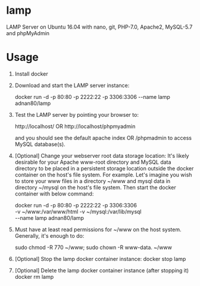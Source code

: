 # lamp
LAMP Server on Ubuntu 16.04 with nano, git, PHP-7.0, Apache2, MySQL-5.7 and phpMyAdmin

# Usage

1. Install docker

2. Download and start the LAMP server instance:
   
      docker run -d -p 80:80 -p 2222:22 -p 3306:3306 --name lamp adnan80/lamp

3. Test the LAMP server by pointing your browser to:

      http://localhost/ OR http://localhost/phpmyadmin 

   and you should see the default apache index OR /phpmadmin to access MySQL database(s).

4. [Optional] Change your webserver root data storage location:
It's likely desirable for your Apache www-root directory and MySQL data directory to be placed in a persistent storage location outside the docker container on the host's file system. For example. Let's imagine you wish to store your www files in a directory ~/www and mysql data in directory ~/mysql on the host's file system. Then start the docker container with below command:

      docker run -d -p 80:80 -p 2222:22 -p 3306:3306 \
      -v ~/www:/var/www/html -v ~/mysql:/var/lib/mysql \
      --name lamp adnan80/lamp

5. Must have at least read permissions for ~/www on the host system. Generally, it's enough to do:

      sudo chmod -R 770 ~/www; sudo chown -R www-data. ~/www

6. [Optional] Stop the lamp docker container instance:
      docker stop lamp

7. [Optional] Delete the lamp docker container instance (after stopping it)
      docker rm lamp
